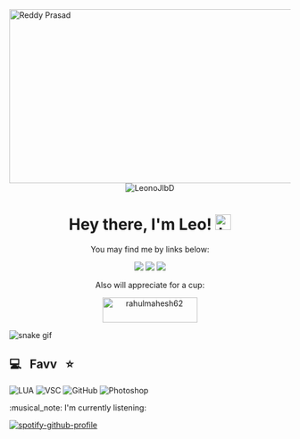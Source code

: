 <img src="https://cdn.discordapp.com/attachments/189345772448251904/1011072385488785511/rickavatar.gif" alt="Reddy Prasad" align="left" width="512" height="312">
<p align="center"> <img src="https://komarev.com/ghpvc/?username=leonojlbd&style=for-the-badge" alt="LeonoJlbD" /> </p>

<h1 align="center"> Hey there, I'm Leo! <img src="https://user-images.githubusercontent.com/1303154/88677602-1635ba80-d120-11ea-84d8-d263ba5fc3c0.gif" width="28px" alt="hi"></h1>
<p align="center"> You may find me by links below: </p>

<p align="center">
  <a href="https://twitch.tv/leon0jlbd"><img src="https://img.shields.io/badge/twitch-9146FF.svg?style=for-the-badge&logo=twitch&logoColor=white"/></a>
   <a href="https://steamcommunity.com/id/leonojlbd/"><img src="https://img.shields.io/badge/steam-000000.svg?style=for-the-badge&logo=steam&logoColor=white"/></a>
  <a href="https://www.youtube.com/c/LeonoJlbD"><img src="https://img.shields.io/badge/youtube-ba0202.svg?style=for-the-badge&logo=youtube&logoColor=white"/></a>
</p>
<p align="center"> Also will appreciate for a cup: </p>
<p align = "center"><a href="https://www.buymeacoffee.com/leonojlbd"> <img align="center" src="https://cdn.buymeacoffee.com/buttons/v2/default-yellow.png" height="45" width="170" alt="rahulmahesh62" /></a></p>
  
  ![snake gif](https://github.com/leonojlbd/leonojlbd/blob/output/github-contribution-grid-snake.svg)
  <br/>
## 💻 &nbsp; Favv &nbsp; ⭐
  ![LUA](https://img.shields.io/badge/-lua-333333?style=flat&logo=lua&logoColor=blue)
  ![VSC](https://img.shields.io/badge/-VSC-333333?style=flat&logo=visualstudio&logoColor=blue)
  ![GitHub](https://img.shields.io/badge/-GitHub-333333?style=flat&logo=github&logoColor=white)
  ![Photoshop](https://img.shields.io/badge/-Photoshop-333333?style=flat&logo=AdobePhotoshop&logoColor=blue)
  
  <p align="left"> :musical_note: I'm currently listening: </p>
   
[![spotify-github-profile](https://spotify-github-profile.vercel.app/api/view?uid=94l65uz5wvq3yxzxewtdynl17&cover_image=true&theme=default&bar_color=9c3fd9&bar_color_cover=false)](https://spotify-github-profile.vercel.app/api/view?uid=94l65uz5wvq3yxzxewtdynl17&redirect=true)

